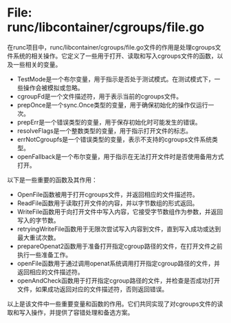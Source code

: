 # File: runc/libcontainer/cgroups/file.go

在runc项目中，runc/libcontainer/cgroups/file.go文件的作用是处理cgroups文件系统的相关操作。它定义了一些用于打开、读取和写入cgroups文件的函数，以及一些相关的变量。

- TestMode是一个布尔变量，用于指示是否处于测试模式。在测试模式下，一些操作会被模拟或忽略。
- cgroupFd是一个文件描述符，用于表示当前的cgroups文件。
- prepOnce是一个sync.Once类型的变量，用于确保初始化的操作仅运行一次。
- prepErr是一个错误类型的变量，用于保存初始化时可能发生的错误。
- resolveFlags是一个整数类型的变量，用于指示打开文件的标志。
- errNotCgroupfs是一个错误类型的变量，表示不支持的cgroups文件系统类型。
- openFallback是一个布尔变量，用于指示在无法打开文件时是否使用备用方式打开。

以下是一些重要的函数及其作用：

- OpenFile函数被用于打开cgroups文件，并返回相应的文件描述符。
- ReadFile函数用于读取打开文件的内容，并以字节数组的形式返回。
- WriteFile函数用于向打开文件中写入内容，它接受字节数组作为参数，并返回写入的字节数。
- retryingWriteFile函数用于无限次尝试写入内容到文件，直到写入成功或达到最大重试次数。
- prepareOpenat2函数用于准备打开指定cgroup路径的文件，在打开文件之前执行一些准备工作。
- openFile函数用于通过调用openat系统调用打开指定cgroup路径的文件，并返回相应的文件描述符。
- openAndCheck函数用于打开指定cgroup路径的文件，并检查是否成功打开文件，如果成功返回对应的文件描述符，否则返回错误。

以上是该文件中一些重要变量和函数的作用。它们共同实现了对cgroups文件的读取和写入操作，并提供了容错处理和备选方案。


